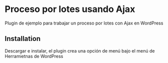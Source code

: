# Proceso por lotes usando Ajax
Plugin de ejemplo para trabajar un proceso por lotes con Ajax en WordPress

## Installation

Descargar e instalar, el plugin crea una opción de menú bajo el menú de Herramietnas de WordPress

